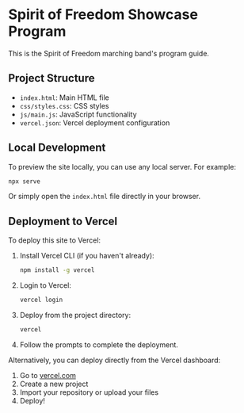 # Spirit of Freedom Showcase Program

This is the Spirit of Freedom marching band's program guide.

## Project Structure

- `index.html`: Main HTML file
- `css/styles.css`: CSS styles
- `js/main.js`: JavaScript functionality
- `vercel.json`: Vercel deployment configuration

## Local Development

To preview the site locally, you can use any local server. For example:

```bash
npx serve
```

Or simply open the `index.html` file directly in your browser.

## Deployment to Vercel

To deploy this site to Vercel:

1. Install Vercel CLI (if you haven't already):
   ```bash
   npm install -g vercel
   ```

2. Login to Vercel:
   ```bash
   vercel login
   ```

3. Deploy from the project directory:
   ```bash
   vercel
   ```

4. Follow the prompts to complete the deployment.

Alternatively, you can deploy directly from the Vercel dashboard:
1. Go to [vercel.com](https://vercel.com)
2. Create a new project
3. Import your repository or upload your files
4. Deploy!
